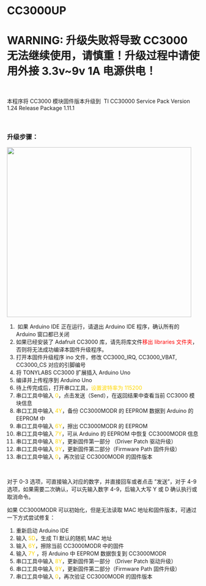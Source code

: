CC3000UP
========
<h1>
	WARNING: 升级失败将导致 CC3000 无法继续使用，请慎重！升级过程中请使用外接 3.3v~9v 1A&nbsp;电源供电！</h1>

<p>
	<span style="color:#FFFFFF;"><span style="background-color:#FF0000;">​</span></span></p>

<p>
	本程序将 CC3000 模块固件版本升级到 &nbsp;TI CC30000&nbsp;Service Pack Version 1.24 Release Package 1.11.1</p>

<p>
	&nbsp;</p>

<h3>
	升级步骤：</h3>

<p class="rtecenter">
	<img alt="" src="http://www.tonylabs.com/uploads/images/product/CC3000/TONYLABS-CC3000-Patch-Upgrader.PNG" style="width: 482px; height: 444px;"></p>

<ol>
	<li>
		&nbsp;如果 Arduino IDE 正在运行，请退出 Arduino IDE 程序，确认所有的 Arduino 窗口都已关闭</li>
	<li>
		如果已经安装了 Adafruit CC3000 库，请先将库文件<span style="color:#FF0000;">移出 libraries 文件夹</span>，否则将无法成功编译本固件升级程序。</li>
	<li>
		打开本固件升级程序 ino 文件，修改 CC3000_IRQ, CC3000_VBAT, CC3000_CS 对应的引脚编号</li>
	<li>
		将 TONYLABS CC3000 扩展插入 Arduino Uno</li>
	<li>
		编译并上传程序到 Arduino Uno</li>
	<li>
		待上传完成后，打开串口工具，<span style="color:#FFD700;">设置波特率为 115200</span></li>
	<li>
		串口工具中输入<span style="color:#FFD700;"> 0</span>，点击发送（Send），在返回结果中查看当前 CC3000 模块信息</li>
	<li>
		串口工具中输入<span style="color:#FFD700;"> 4Y</span>，备份 CC3000MODR 的 EEPROM 数据到 Arduino 的 EEPROM 中</li>
	<li>
		串口工具中输入 <span style="color:#FFD700;">6Y</span>，擦出 CC3000MODR 的 EEPROM</li>
	<li>
		串口工具中输入<span style="color:#FFD700;"> 7Y</span>，可从 Arduino 的 EEPROM 中恢复 CC3000MODR 信息</li>
	<li>
		串口工具中输入<span style="color:#FFD700;"> 8Y</span>，更新固件第一部分 （Driver Patch 驱动升级）</li>
	<li>
		串口工具中输入 <span style="color:#FFD700;">9Y</span>，更新固件第二部分（Firmware Path 固件升级）</li>
	<li>
		串口工具中输入<span style="color:#FFD700;"> 0</span>，再次验证 CC3000MODR 的固件版本</li>
</ol>

<p>
	&nbsp;</p>

<p>
	对于 0-3 选项，可直接输入对应的数字，并直接回车或者点击 ”发送”，对于 4-9 选项，如果需要二次确认，可以先输入数字 4-9，后输入大写 Y 或 D 确认执行或取消命令。</p>

<p>
	如果 CC3000MODR 可以初始化，但是无法读取 MAC 地址和固件版本，可通过一下方式尝试修复：</p>

<ol>
	<li>
		重新启动 Arduino IDE</li>
	<li>
		输入<span style="color:#FFD700;"> 5D</span>，生成 TI 默认的随机 MAC 地址</li>
	<li>
		输入<span style="color:#FFD700;"> 6Y</span>，擦除当前 CC3000MODR 中的固件</li>
	<li>
		输入<span style="color:#FFD700;"> 7Y</span> ，将 Arduino 中 EEPROM 数据恢复到 CC3000MODR</li>
	<li>
		串口工具中输入<span style="color:#FFD700;">&nbsp;8Y</span>，更新固件第一部分 （Driver Patch 驱动升级）</li>
	<li>
		串口工具中输入<span style="color:#FFD700;">&nbsp;9Y</span>，更新固件第二部分（Firmware Path 固件升级）</li>
	<li>
		串口工具中输入&nbsp;<span style="color:#FFD700;">0</span>，再次验证 CC3000MODR 的固件版本</li>
</ol>